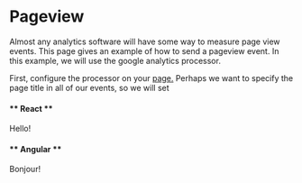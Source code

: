 # Pageview
Almost any analytics software will have some way to measure page view events. This page
gives an example of how to send a pageview event. In this example, we will use the
google analytics processor.

First, configure the processor on your [page.](https://googleinterns.github.io/measurement-library/#/?id=installation)
Perhaps we want to specify the page title in all of our events, so we will set 

<!-- tabs:start -->
#### ** React **
Hello!

#### ** Angular **
Bonjour!

<!-- tabs:end -->
